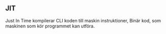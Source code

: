 ## JIT
Just In Time kompilerar CLI koden till maskin instruktioner, Binär kod, som maskinen som kör programmet kan utföra.
